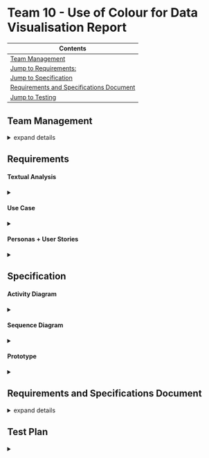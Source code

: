 # Team 10 - Use of Colour for Data Visualisation Report 
|Contents|
|--------|
|[Team Management](#team-management)|
|[Jump to Requirements:](#requirements)|
|[Jump to Specification](#specification)|
|[Requirements and Specifications Document](#requirements-and-specifications-document)
|[Jump to Testing](#test-plan)|




## Team Management 

<details><summary> expand details </summary>

#### Project Contributors 
- Zhening Zhu <br>
    - scyzz7@exmail.nottingham.ac.uk <br>
- Nita Krasniqi <br>
    - psynk8@nottingham.ac.uk <br>
- Jamie Vickers <br>
    - psyjv3@exmail.nottingham.ac.uk <br>
- Yizhan Huang <br>
    - scyyh11@exmail.nottingham.ac.uk <br>
- Hyanggi Lee <br>
    - psyhl8@exmail.nottingham.ac.uk <br>
- Wenfei Qi <br>
    - scywq1@exmail.nottingham.ac.uk <br>
- Luke Whitfield <br>
    - psylw1@exmail.nottingham.ac.uk

<br><br>



##### Project Management / Task Split

[image of table from word]
[sub team descriptions, reasoning for sub team allocations]<br>
<br>

[image of meetings on a calender]<br>
<br>

##### Trello - Kanban Board:



![trello QR](/Documents/trello_QR.png)

<br>

or use link: https://trello.com/b/BfxyxiJn

<br>






#### Meeting Minutes 



<details><summary>Wednesday 28th September 2022</summary>


### Location & Time: George Green Library Group Study Room C06 1pm


| Attendees | Attended |
|-----------|--------------|
| Hyanggi L | Y |
|Zhening Z | Y |
|Jamie V| N |
|Yizhan H| Y (on teams) |
| Nita K| Y|
|Wenfei Q| Y (on teams) |
|Luke W| Y |


### Agenda:

- Discuss team leadership roles 
- Discuss individual strengths and weaknesses/ programming skills 
- Review projects, create rough shortlist 

### Points Discussed:
- Nita chosen as team leader
- Hyanggi chosen as team admin 
- Luke chosen as git leader 

### Meeting Take-Aways/To-Dos:

|To-Do| Assigned To:|
|--------------------------------------|-------------------|
| complete admin form | Hyanggi |
| create form for ranking projects| Nita|
| complete form to rank favourite projects| Everyone|
| Update meeting minutes | Hyanggi |

</details>
<details><summary>Monday 3rd October 2022</summary>

### Location & Time: DLRC Group Study Room 3 2.30pm

| Attendees | Attended |
|-----------|--------------|
| Hyanggi L | Y |
|Zhening Z | Y |
|Jamie V| Y |
|Yizhan H| Y |
| Nita K| Y|
|Wenfei Q| Y|
|Luke W| Y |

### Agenda:
- Review results of form for ranking projects
- Create and agree on ranked shortlist 
- Re-review our skills in relation to project 

### Points Discussed:
- first choice, second choice .... for projects

### Meeting Take-Aways/To-Dos:

|To-Do| Assigned To:|
|--------------------------------------|-------------------|
| Register interest in project 04-10| Hyanggi |
| Register interest in project 05-10| Hyanggi|
| Register interest in project| Hyanggi|
| Get CVs ready for next meeting to peer review | Everyone|
| Update meeting minutes | Hyanggi |


</details>


<details><summary>Thursday 6th October 2022</summary>

### Location & Time: DLRC Group Study Room 2 9.30am

| Attendees | Attended |
|-----------|--------------|
| Hyanggi L | Y |
|Zhening Z | Y |
|Jamie V| Y |
|Yizhan H| Y |
| Nita K| Y |
|Wenfei Q| Y |
|Luke W| N |

### Agenda:
- Review projects assigned 
- Start writing EoI
- Pitch ideas and plans 
- Review each other's CV's

### Points Discussed:
- Skills related to 3 assigned projects
- start to upload CV draft in group teams
- start to plan for pitch/EOI - more details in next week lecture
### Meeting Take-Aways/To-Dos:

|To-Do| Assigned To:|
|--------------------------------------|-------------------|
| Complete with fill in the EOI form about interests/skills with bullet points for - Visual Field Test | Everyone |
| Complete with fill in the EOI form about interests/skills with bullet points for - use of colour for data | Everyone | 
| Complete with fill in the EOI form about interests/skills with bullet points for - Automata Simulation Kit | Everyone |
| start to upload CV draft to teams for next meeting | Everyone | 
| Textual Analysis and Use Case Diagram for Visual Field Test | Nita |
| Questions and Assumptions for client of Visual Field Test | Everyone |
| Textual Analysis and Use Case Diagram for use of colour for data | Nita|
| Questions and assumptions for client for use of colour for data | Everyone | 
| Textual Analysis and Use Case Diagram for Automata Simulation Kit| Nita|
| Questions and assumptions for client for Automata Simulation Kit| Everyone | 
| Update meeting minutes | Hyanggi |

</details>


<details><summary>Monday 10th October 2022</summary>

### Location & Time: DLRC Group Study Room 2 at 2pm

| Attendees | Attended |
|-----------|--------------|
| Hyanggi L | Y |
|Zhening Z | Y |
|Jamie V|  Y |
|Yizhan H|  Y |
| Nita K| Y |
|Wenfei Q| Y |
|Luke W| Y |

### Agenda:
- Discuss rough plan outline for each project
- Review EoIs
- Pitch plans 
- Final CV draft reviews
- Questions and Assumptions for clients

### Points Discussed:
- how to rewrite EOI after EOI preparation lecture
- pitch idea/plan for script
- Discuss rough plan 
- start to peer review for CV

### Meeting Take-Aways/To-Dos:

|To-Do| Assigned To:|
|--------------------------------------|-------------------|
| Review EOI and re-do(Finalize) | Everyone |
| Write Pitch script | Everyone |
| Peer Review CV| Everyone |
| fill in EoI for Use of Colour| Yizhan |
| fill in for EoI for automata | Jamie |
| help in all of them and KL2C too| Everyone |
| Update meeting minutes | Hyanggi |

</details>
<details><summary>Thursday 13rd October 2022</summary>

### Location & Time: DLRC Group Study Room 3 1:00pm

| Attendees | Attended |
|-----------|--------------|
| Hyanggi L | Y |
|Zhening Z | N (Covid) |
|Jamie V|  Y |
|Yizhan H|  Y |
| Nita K| Y |
|Wenfei Q| N |
|Luke W| Y |

### Agenda:
- Peer review CVs
- Pitch script & ppt plan
- Discuss when we finish pitch ppt & ppt
- evidence that we needs

### Points Discussed:
- Hyanggi -> make presentation for visual field test
- Jamie -> make presentation for Automata presentation
- Wenfei, Yizhan -> make presentation for use of Colour
- Hyanggi -> Upload reversi game demo video
- Jamie -> Upload Jamie example
- Nita, Yizhan, Zhening -> design examples (look in design paragraph of EOI)
- Nita -> Upload use of colour prototype
- Luke -> Databases and Interfaces
- Zhening -> WeChat example of work
- Upload other work experience (Photo/ demo videos)

### Meeting Take-Aways/To-Dos:

|To-Do| Assigned To:|
|--------------------------------------|-------------------|
| make presentation for pitch by Saturday(next meeting) | Everyone |
| make script for pitch by Saturday (next meeting) | Everyone |
| take record in next meeting | Everyone |
| upload resources that needs for ppt | Everyone |
| Update meeting minutes | Hyanggi |

</details>

<details><summary>Saturday 15th October 2022</summary>

### Location & Time: DLRC Group Study Room02 @ 3pm

| Attendees | Attended |
|-----------|--------------|
| Hyanggi L | Y (on teams) |
|Zhening Z | Y |
|Jamie V|  Y |
|Yizhan H|  Y |
| Nita K| Y |
|Wenfei Q| Y |
|Luke W| Y |

### Agenda:
- Filming Pitch Video

### Points Discussed:
- n\a

### Meeting Take-Aways/To-Dos:

|To-Do| Assigned To:|
|--------------------------------------|-------------------|
| Upload Powerpoint Materials | Zhening , Yizhan, Luke |
| Upload video materials from todays meeting | Wenfei| 
| Upload demo video for Reversi game| Hyanggi |
| Upload video speaking about own experience | Jamie , Luke , Zhening |
| Update meeting minutes | Hyanggi |


</details>

<details><summary>Monday 17th October 2022</summary>

### Location & Time: Groundfloor in cs building 3 2:30pm

| Attendees | Attended |
|-----------|--------------|
| Hyanggi L | Y |
|Zhening Z | Y |
|Jamie V|  Y |
|Yizhan H|  Y |
| Nita K| Y |
|Wenfei Q| Y |
|Luke W| Y |

### Agenda:
- Peer review CVs
- finalize for the pitch video

### Points Discussed:
- Nita, Zhening, Luke, Jamie needs to upload video
- Hyanggi needs to upload retake for reversi game demo video
- Questions we have for clients to ask in meeting

### Meeting Take-Aways/To-Dos:

|To-Do| Assigned To:|
|--------------------------------------|-------------------|
| retake video for finalize pitch video | (everyone) |
| Continue editing 3 pitch videos | Nita |
| Upload intro / outro videos | Luke |
| Upload team experience and leadership videos | Nita| 
| Continue to add questions for clients in the document | everyone |
| Update meeting minutes | Hyanggi |

</details>
<details><summary>Tuesday 18th October 2022</summary>

### Location & Time: Hub room in cs building 3 12:00pm

| Attendees | Attended |
|-----------|--------------|
| Hyanggi L | Y |
|Zhening Z | Y |
|Jamie V|  Y |
|Yizhan H|  Y |
| Nita K| Y |
|Wenfei Q| Y |
|Luke W| N |

### Agenda:
- finalize everything for pitch, Eol, CV
- finalize for the pitch video

### Points Discussed:
- Finalize for what should we need to edit more for the pitch

### Meeting Take-Aways/To-Dos:

|To-Do| Assigned To:|
|--------------------------------------|-------------------|
| Create additional background slides | Yizhan, Zhening |
| Make Final Pitch Video Edits | Nita |
| upload CV, pitch, EOI | Hyanggi(Team admin) |
| upload CV individually | Everyone |
| Update meeting minutes | Hyanggi |

</details>

<details><summary> Tuesday 25th October 2022</summary>

### Location and Time: Room A26 Business South Building @ 2pm 


| Attendees | Attended |
|-----------|--------------|
| Hyanggi L | Y |
|Zhening Z | Y |
|Jamie V|  Y |
|Yizhan H|  Y |
| Nita K| Y |
|Wenfei Q| Y |
|Luke W| Y |

### Agenda

- Q&A with clients


### Points Discussed:


- First, second and third choice for projects


### Meeting Take-Aways/To-Dos:


|To-Do| Assigned To:|
|--------------------------------------|-------------------|
| Submit order of preference | Hyanggi |
| Update meeting minutes | Hyanggi |


</details>

<details><summary> Tuesday 1st November 2022 </summary>

### Location and Time: Group Study Room 02 DLRC @ 10am


| Attendees | Attended |
|-----------|--------------|
| Hyanggi L | Y |
|Zhening Z | Y |
|Jamie V|  Y |
|Yizhan H|  Y |
| Nita K| Y |
|Wenfei Q| Y |
|Luke W| N |

### Agenda
- Prepare for the meeting with Supervisor

### Points Discussed:
- create an report for supervisor meeting
ex. Git Report, Trello Kanban board, list of skills of group, fill ethics form

### Meeting Take-Aways/To-Dos:


|To-Do| Assigned To:|
|--------------------------------------|-------------------|
| Create an GroupReport.md in gitlab | Nita |
| Create an Trello on the teams | Nita |
| Create an TeamManagement docs on teams | Nita |
| Fill in the PreliminaryEthics form and upload | Hyanggi |
| Update meeting minutes | Hyanggi |

</details>

<details><summary> Tuesday 1st November 2022 - With Supervisor</summary>

### Location and Time: CS Atrium @ 3pm

| Attendees | Attended |
|-----------|--------------|
| Hyanggi L | Y |
|Zhening Z | Y |
|Jamie V|  Y |
|Yizhan H|  Y |
| Nita K| Y |
|Wenfei Q| Y |
|Luke W| Y |

### Agenda
- discuss about project(Use Of Colour For Data Visualisation)

### Points Discussed:
- what to Prepare for the project
- detail instruction of the Project

### Meeting Take-Aways/To-Dos:


|To-Do| Assigned To:|
|--------------------------------------|-------------------|
| Prepare short presentation about every list of technologies for next meeting with supervisor | Everyone |
| Labelling Ideas for the project | Everyone |
| Textual Analysis + usecase diagram | Everyone |
| Sequence + Activity Diagram | Everyone |
| Prepare for the prototype | Everyone |
| Update meeting minutes | Hyanggi |


</details>

<details><summary> Thursday 3rd November 2022</summary>

### Location and Time: Dearing Building A30 @ 2pm-4pm

| Attendees | Attended |
|-----------|--------------|
| Hyanggi L | Y(on teams) |
|Zhening Z | Y |
|Jamie V|  Y |
|Yizhan H|  Y |
| Nita K| Y |
|Wenfei Q| Y |
|Luke W| N |

### Agenda
- technologies presentations 
- Q&A with each other 
- Decide which technologies are most suitable for our project 

### Points Discussed:
- most useful front-end technology
- most useful back-end technology 
- most useful web hosting technology 
- questions for supervisor 

### Meeting Take-Aways/To-Dos:


|To-Do| Assigned To:|
|--------------------------------------|-------------------|
| Email project supervisor questions | Zhening |
| Integrate all individual powerpoints into one, ready for Tuesday Meeting | Everyone |
| Update meeting minutes | Nita |

</details>

<details><summary>Tuesday 8th November 2022 - With Supervisor</summary>

### Location and Time : ... @ 2pm

| Attendees | Attended |
|-----------|--------------|
| Hyanggi L | N |
|Zhening Z | Y |
|Jamie V|  Y |
|Yizhan H|  Y |
| Nita K| Y(on teams) |
|Wenfei Q| Y |
|Luke W| Y |

### Agenda
- technologies presentations 
- Q&A with each other 
- talk about how the project is going for next step

### Points Discussed:
- presentation about technologies
- about middleware
- about backend
- about web hosting

### Meeting Take-Aways/To-Dos:


|To-Do| Assigned To:|
|--------------------------------------|-------------------|
| making textual analysis + user case + personas for this week | Everyone |
| builds our own "Hello world" web page | Everyone |
| update meeting minutes | Hyanggi |
| Fill the preliminary form and submit | Hyanggi |


</details>
<details><summary>Tuesday 15th November 2022 - With Supervisor</summary>

### Location and Time : CS Atrium @ 2pm

| Attendees | Attended |
|-----------|--------------|
| Hyanggi L | Y |
|Zhening Z | Y |
|Jamie V|  Y |
|Yizhan H|  Y |
| Nita K| Y |
|Wenfei Q| Y |
|Luke W| Y |

### Agenda
- Hello World website checking
- Q&A with each other 
- talk about how the project is going for next step

### Points Discussed:
- what should we have to do for next step
- Mern (includes all front-end libraries)
- Express.js (backend)
- Netlify
- Amazon AWS
- Google is not a good choice for web hosting the color annotator
- Vercel

### Meeting Take-Aways/To-Dos:


|To-Do| Assigned To:|
|--------------------------------------|-------------------|
| make another website with two buttons on it | Everyone |
| Choose a web host: Netlify, Amazon AWS, or Vercel (all 3 must be covered amongst the team) | Everyone |
| Choose a front-end framework: Vue.js, React.js,  a third front-end library is welcome (all must be covered amongst the team) | Everyone |

</details>

<details><summary> Thursday 17th November 2022</summary>

### Location and Time : CS Atrium @ 2pm

| Attendees | Attended |
|-----------|--------------|
| Hyanggi L | Y |
|Zhening Z | Y |
|Jamie V|  Y |
|Yizhan H|  Y |
| Nita K| Y |
|Wenfei Q| Y |
|Luke W| Y |

### Agenda
- discuss about the requirements (textual analysis, use case, persona, user stories, activity diagram, sequence diagram)
- discuss about the idea for persona + user stories

### Points Discussed:
- How to write persona + user stories
- Provide the idea together for persona

### Meeting Take-Aways/To-Dos:


|To-Do| Assigned To:|
|--------------------------------------|-------------------|
| Textual anaylsis + use case diagram (already done) | Nita |
| Do the persona + user stories | Everyone |

</details>
</details>

## Requirements

#### Textual Analysis 

<details><summary> </summary>

![textual analysis](/Documents/textual_team10.png)

##### Questions and Assumptions
 
- Q1: Who is the user? 
<br><br>
- A1 relates to Q1: researchers, students, professors will be the target users of this web app 
- A2: the tools will be linked to eachother, so they can be used simultaneously 

</details>

#### Use Case 

<details><summary> </summary>

![use case](/Documents/usecase_team10.png)

The use case is brief as there is not any communication between users through the app, there is one user and the web app provides everything the user needs. We chose to build this diagram to help visualise what tools we would need to build and what the end goal of these tools uses are. We can now clearly see the 3 tools that will work together to acheive showing how use of colour has developed over time in data visualisation. 

##### Questions and Assumptions: 

- Q1: is there only 1 single goal all users would like to acheive? 
- Q2: is the annotation tool done byy the web app using colour recognition or manually by the user?
<br><br>
- A1: the tools will be linked to eachother, so they can be used simultaneously and they use eachothers data collected to perform
- A2 relates to Q1 : all users have the same goal and experience with the web app 
- A3 relates to Q2: the user manually annotates images using the tool we provide


</details>

#### Personas + User Stories

<details><summary> </summary>


| Persona | Photo | Name | Job Title | Demographics | Goals and Tasks | Environment | 
| ------ | ------ | ------ | ------ | ------ | ------ | ------ |
| Jamie - biology undergrad student who has general interest in use of colour | ![Isaac's image](/Documents/Isaac.jpg =350x250) | Isaac Jordan | Second Year Biology Student | - 20 years old<br> - Born in South East England, moved further north for university<br> - Studied Biology, Physics and History at A-Level with good grades in all three | Isaac is interested in discovering more about data visualisation and its evolution, especially since he wants to do well in his dissertation next year. He thinks understanding data visualisation in more depth will help him achieve this and allow him to represent concepts and key points in a clear and concise manner. He also finds the field intriguing simply due to its relevance and relationship with the sciences and other subjects that he enjoys the most. | Has lots of experience with interpreting and creating graphs and charts, but mostly by hand and not as much with technology. However, he is comfortable using technology for everyday things like social media and instant messaging. Might struggle with learning software unless it has a simplistic and intuitive UI. | 
| Yizhan - elderly researcher who is used to doing work. manually not with computer | | | | | | | 
| Sellena - professor who is profficient with technology| | | | | | | 
| Luke - phd student Lobert| | | | | | | 
| Zhening - someone who attends use of colour conferences | | | | | | | 
| Undergraduate Data Analytics Student at LSE  | ![persona photo](/Documents/Maya.png) | Maya Gomez | International First Year Student | - 18 years old <br> - Moved to UK for university<br> - has interest in economics and data analytics  | is very new to the subject and is not so sure of how interested they are in it. Wants to acheive good grades in the use of colour for data visualisation module. | Is skilled when it comes to technology including building graphs. Can pickup new software quite quickly as long as there is a manual or guidance. | 

#### User Stories:

##### biology -undergrad name ...


| Requirement | Acceptance Criteria | Priority | 
| ------------------ | -------------------- | ----- |
| As a [user], I want [functionality] so that [benefit] | | | 
|  |  | | 

##### elderly researcher name ...


| Requirement | Acceptance Criteria | Priority | 
| ------------------ | -------------------- | ----- |
| As a [user], I want [functionality] so that [benefit] | | | 
|  |  | | 

##### name ...


| Requirement | Acceptance Criteria | Priority | 
| ------------------ | -------------------- | ----- |
| As a [user], I want [functionality] so that [benefit] | | | 
|  |  | | 

##### name ...


| Requirement | Acceptance Criteria | Priority | 
| ------------------ | -------------------- | ----- |
| As a [user], I want [functionality] so that [benefit] | | | 
|  |  | | 

##### name ...


| Requirement | Acceptance Criteria | Priority | 
| ------------------ | -------------------- | ----- |
| As a [user], I want [functionality] so that [benefit] | | | 
|  |  | | 

##### User - Maya Gomez : 


| Requirement | Acceptance Criteria | Priority | 
| ------------------ | -------------------- | ----- |
| As a student , I want a user manual so that I can understand how to use the software and keep up with my course and can learn how to use the tools as quickly as possible | The web tools should have an explanation section on how they are used | 1 | 
| As an new to the subject student, I want the tools to have a simple interface so that I can focus on the content I am trying to learn rather than figuring out the web app | The web app should have a simplified to look to it so as to not scare the students and have them thinking its complicated. Clear and simple images can be used instead of long messy looking words, that they can clic on when using the tools  | 2 | 
| As a student taking the use of colour for data visulisation module, I want to be able to build an aesthetically pleasing graph from the data i collect through annotating so that I can submit it for my coursework and get a good grade| the tool that allows a user to explore the colour properties over time can be a graph option | 1 | 


<br>
We decided to use personas and user stories as part of our requirements gathering as it helped visualise a way in which different people, of different inent and technological ability would be able to utilise the web app. Although the app is made for 3 distinct tasks contributing to 1 end goal, it was essential for us to see how to incorparate different levels of skill to make a coherent interface suitable for all users. As use of colour is a niche topic, you might assume that people using the web app would not need much simplification added to it as these people would already be skilled in this topic, however there are not many tools that are like our web app for these people to use so it is something new. Furthermore, even those with wide knowledge on the subject, may not have technological logic and there are people who are new to the topic that we have to consider, so therefore personas and user stories allow us to take these viewpoints into account.

##### Questions and Assumptions:

- Q1: can this web app be used together with a university course module? 

</details>

## Specification

#### Activity Diagram 

<details><summary> </summary>

</details>

#### Sequence Diagram 

<details><summary> </summary>

</details>


#### Prototype

<details><summary> </summary>

</details>

## Requirements and Specifications Document 

<details><summary> expand details </summary>

</details>


## Test Plan 

<details><summary> </summary>

|Test|Reason|Inputs|Expected Outcome|Pass/Fail|Notes|
|----|---------------|------|----------------|-------|------|
| | | | | | |

<details><summary>Code Fixes</summary>
 

| Test | Why it failed | What changed to make them pass |
| ------ | ------------ | ------ |
| | | |
</details>


</details>
